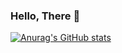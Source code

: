 ### Hello, There 🐧
[![Anurag's GitHub stats](https://github-readme-stats.vercel.app/api?ComputerChemistry=anuraghazra)](https://github.com/anuraghazra/github-readme-stats)

